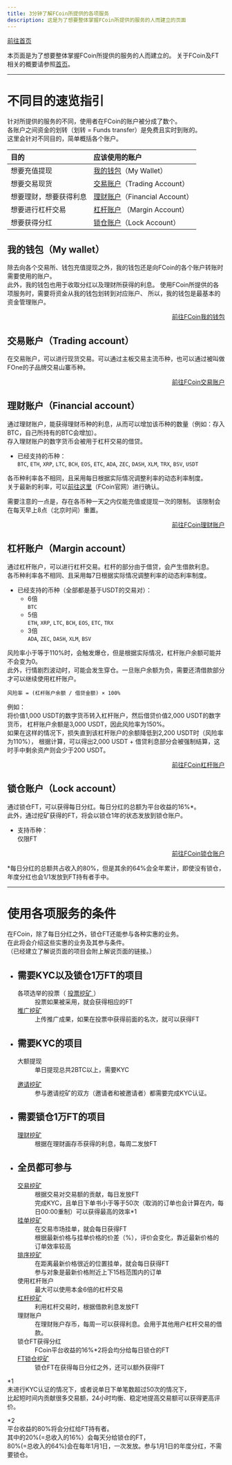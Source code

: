 ```yaml
---
title: 3分钟了解FCoin所提供的各项服务
description: 这是为了想要整体掌握FCoin所提供的服务的人而建立的页面
---
```


[前往首页](./)


本页面是为了想要整体掌握FCoin所提供的服务的人而建立的。
关于FCoin及FT相关的概要请参照[首页](./)。

---

# 不同目的速览指引

针对所提供的服务的不同，使用者在FCoin的账户被分成了数个。  
各账户之间资金的划转（划转 = Funds transfer）是免费且实时到账的。  
这里会针对不同目的，简单概括各个账户。  

| 目的        | 应该使用的账户          | 
|:-------------|:------------------|
| 想要充值提现 | [我的钱包](#我的钱包my-wallet)（My Wallet） | 
| 想要交易现货 | [交易账户](#交易账户trading-account)（Trading Account） | 
| 想要理财，想要获得利息 | [理财账户](#理财账户financial-account)（Financial Account） | 
| 想要进行杠杆交易 | [杠杆账户](#杠杆账户margin-account) （Margin Account）|
| 想要获得分红 | [锁仓账户](#锁仓账户lock-account)（Lock Account） |

  
## 我的钱包（My wallet）
除去向各个交易所、钱包充值提现之外，我的钱包还是向FCoin的各个账户转账时需要使用的账户。  
此外，我的钱包也用于收取分红以及理财所获得的利息。
使用FCoin所提供的各项服务时，需要将资金从我的钱包划转到对应账户、
所以，我的钱包是最基本的资金管理账户。  

<div style="text-align: right;">
    <a href="https://exchange.fcoin.com/finance/assets" target="_brank">前往FCoin我的钱包</a>  
</div>
      
    
## 交易账户（Trading account）
在交易账户，可以进行现货交易。可以通过主板交易主流币种，也可以通过被叫做FOne的子品牌交易山寨币种。

<div style="text-align: right;">
    <a href="https://exchange.fcoin.com/finance/exchange" target="_brank">前往FCoin交易账户</a>  
</div>  
    
## 理财账户（Financial account）
通过理财账户，能获得理财币种的利息，从而可以增加该币种的数量（例如：存入BTC，自己所持有的BTC会增加）。  
存入理财账户的数字货币会被用于杠杆交易的借贷。
    
- 已经支持的币种：  
    `BTC`, `ETH`, `XRP`, `LTC`, `BCH`, `EOS`, `ETC`, `ADA`, `ZEC`, `DASH`, `XLM`, `TRX`, `BSV`, `USDT`

各币种利率各不相同，且采用每日根据实际情况调整利率的动态利率制度。  
关于最新的利率，可以<a href="https://www.fcoin.com/finance" target="_brank">前往这里</a>（FCoin官网）进行确认。    
  
需要注意的一点是，存在各币种一天之内仅能充值或提现一次的限制。 
该限制会在每天早上8点（北京时间）重置。

<div style="text-align: right;">
    <a href="https://exchange.fcoin.com/finance/financial" target="_brank">前往FCoin理财账户</a>  
</div>  
    
## 杠杆账户（Margin account）
通过杠杆账户，可以进行杠杆交易。杠杆的部分由于借贷，会产生借款利息。  
各币种利率各不相同、且采用每7日根据实际情况调整利率的动态利率制度。

- 已经支持的币种（全部都是基于USDT的交易对）：
    - 6倍  
        `BTC`
    - 5倍  
        `ETH`, `XRP`, `LTC`, `BCH`, `EOS`, `ETC`, `TRX`
    - 3倍  
        `ADA`, `ZEC`, `DASH`, `XLM`, `BSV`  

风险率小于等于110%时，会触发爆仓，但是根据实际情况，杠杆账户余额可能并不会变为0。  
此外，行情剧烈波动时，可能会发生穿仓。一旦账户余额为负，需要还清借款部分才可以继续使用杠杆账户。

```
风险率 = (杠杆账户余额 / 借贷金额) × 100%
```

例如：  
将价值1,000 USDT的数字货币转入杠杆账户，然后借贷价值2,000 USDT的数字货币，
杠杆账户余额是3,000 USDT，因此风险率为150%。  
如果在这样的情况下，损失直到该杠杆账户的余额降低到2,200 USDT时（风险率为110%），
根据计算，可以得出2,000 USDT + 借贷利息部分会被强制结算，这时手中剩余资产则会少于200 USDT。

<div style="text-align: right;">
    <a href="https://exchange.fcoin.com/finance/margin" target="_brank">前往FCoin杠杆账户</a>  
</div>  

## 锁仓账户（Lock account）
通过锁仓FT，可以获得每日分红。每日分红的总额为平台收益的16%*。  
此外，通过挖矿获得的FT，将会以锁仓1年的状态发放到锁仓账户。  

- 支持币种：  
    仅限FT

<div style="text-align: right;">
    <a href="https://exchange.fcoin.com/finance/lock" target="_brank">前往FCoin锁仓账户</a>  
</div>

*每日分红的总额共占收入的80%，但是其余的64%会全年累计，即使没有锁仓，年度分红也会1/1发放到FT持有者手中。
      

---

# 使用各项服务的条件

在FCoin，除了每日分红之外，锁仓FT还能参与各种实惠的业务。   
在此将会介绍这些实惠的业务及其参与条件。  
（已经建立了解说页面的项目会附上解说页面的链接。）

- ## 需要KYC以及锁仓1万FT的项目  

    <dl>
        <dt>
            各项选举的投票（
            <a href="./about-mining.html#投票挖矿-mining-currencies-voting" target="_brank">
                投票挖矿
            </a>）
        </dt>
        <dd>投票如果被采用，就会获得相应的FT</dd>
        <dt>
            <a href="./about-mining.html#推广挖矿-promotion-mining-pr-mining" target="_brank">
                推广挖矿
            </a>
        </dt>
        <dd>上传推广成果，如果在投票中获得前面的名次，就可以获得FT</dd>
    </dl>

- ## 需要KYC的项目  

    <dl>
        <dt>大额提现</dt>
        <dd>单日提现总共2BTC以上，需要KYC</dd>
    </dl>
    <dl>
        <dt>
            <a href="./about-mining.html#邀请挖矿-inviting-mining" target="_brank">
                邀请挖矿
            </a>
        </dt>
        <dd>
            参与邀请挖矿的双方（邀请者和被邀请者）都需要完成KYC认证。
        </dd>
    </dl>

- ## 需要锁仓1万FT的项目  

    <dl>
        <dt>
            <a href="./about-mining.html#理财挖矿-financial-mining" target="_brank">
                理财挖矿
            </a>
        </dt>
        <dd>
            根据在理财画存币获得的利息，每周二发放FT
        </dd>
    </dl>

- ## 全员都可参与  

    <dl>
        <dt>
            <a href="./about-mining.html#交易挖矿-trade-mining-trading-as-mining" target="_brank">
                交易挖矿
            </a>
        </dt>
        <dd>
            根据交易对交易额的贡献，每日发放FT
        </dd>
        <dd>
        完成KYC，且单日下单书小于等于50次（取消的订单也会计算在内，每日00:00重制）可以获得最高的效率*1
        </dd>
        <dt>
            <a href="./about-mining.html#挂单挖矿-limit-order-mining-place-order-mining" target="_brank">
                挂单挖矿
            </a>
        </dt>
        <dd>
            在交易市场挂单，就会每日获得FT
        </dd>
        <dd>
            根据最新价格与挂单价格的价差（%），评价会变化，靠近最新价格的订单效率较高
        </dd>
        <dt>
            <a href="./about-mining.html#排序挖矿-sorting-mining" target="_brank">
                排序挖矿
            </a>
        </dt>
        <dd>
            在距离最新价格很近的位置挂单，就会每日获得FT
        </dd>
        <dd>
            参与对象是最新价格附近上下15档范围内的订单
        </dd>
        <dt>
            使用杠杆账户
        </dt>
        <dd>
            最大可以使用本金6倍的杠杆交易
        </dd>
        <dt>
            <a href="./about-mining.html#杠杆挖矿-lending-as-mining-leverage-mining" target="_brank">
                杠杆挖矿
            </a>
        </dt>
        <dd>
            利用杠杆交易时，根据借款利息发放FT
        </dd>
        <dt>
            理财账户
        </dt>
        <dd>
            在理财账户存币，每周一可以获得利息。会用于其他用户杠杆交易的借款。
        </dd>
        <dt>
            锁仓FT获得分红
        </dt>
        <dd>
            FCoin平台收益的16%*2将会均分给每日锁仓的FT
        </dd>
        <dt>
            <a href="./about-mining.html#ft锁仓挖矿-lockup-mining" target="_brank">
                FT锁仓挖矿
            </a>
        </dt>
        <dd>
            锁仓FT在获得每日分红之外，还可以额外获得FT
        </dd>
    </dl>

*1  
未进行KYC认证的情况下，或者说单日下单笔数超过50次的情况下，  
比起短时间内贡献很多交易额，24小时均衡、稳定地提高交易额可以获得更高评价。  

*2  
平台收益的80%将会分红给FT持有者。  
其中的20%(=总收入的16%）会每天分给锁仓的FT，  
80%(=总收入的64%)会在每年1月1日，一次发放。参与1月1日的年度分红，不需要锁仓。


